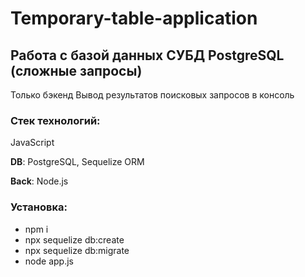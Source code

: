 # Temporary-table-application

## Работа с базой данных СУБД PostgreSQL (сложные запросы)
Только бэкенд
Вывод результатов поисковых запросов в консоль

### Стек технологий:
JavaScript

**DB**: PostgreSQL, Sequelize ORM

**Back**: Node.js

### Установка:
   * npm i
   * npx sequelize db:create
   * npx sequelize db:migrate
   * node app.js
